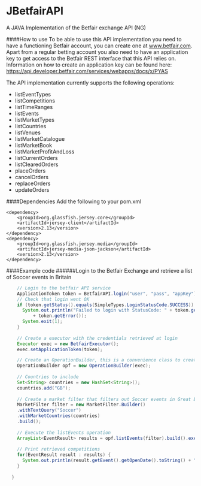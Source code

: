 JBetfairAPI
===========

A JAVA Implementation of the Betfair exchange API (NG)

####How to use
To be able to use this API implementation you need to have a functioning Betfair account, you can create one at www.betfair.com. Apart from a regular betting account you also need to have an application key to get access to the Betfair REST interface that this API relies on. Information on how to create an application key can be found here: https://api.developer.betfair.com/services/webapps/docs/x/PYAS

The API implementation currently supports the following operations:
- listEventTypes
- listCompetitions
- listTimeRanges
- listEvents
- listMarketTypes
- listCountries
- listVenues
- listMarketCatalogue
- listMarketBook
- listMarketProfitAndLoss
- listCurrentOrders
- listClearedOrders
- placeOrders
- cancelOrders
- replaceOrders
- updateOrders

####Dependencies
Add the following to your pom.xml
```
<dependency>
    <groupId>org.glassfish.jersey.core</groupId>
    <artifactId>jersey-client</artifactId>
    <version>2.13</version>
</dependency>
<dependency>
    <groupId>org.glassfish.jersey.media</groupId>
    <artifactId>jersey-media-json-jackson</artifactId>
    <version>2.13</version>
</dependency>
```
####Example code
######Login to the Betfair Exchange and retrieve a list of Soccer events in Britain
```Java
    // Login to the betfair API service
    ApplicationToken token = BetfairAPI.login("user", "pass", "appKey");
    // Check that login went OK 
    if (token.getStatus().equals(SimpleTypes.LoginStatusCode.SUCCESS)) {
      System.out.println("Failed to login with StatusCode: " + token.getStatus() + " error: "
          + token.getError());
      System.exit(1);
    }
    
    // Create a executor with the credentials retrieved at login
    Executor exec = new BetfairExecutor();
    exec.setApplicationToken(token);

    // Create an OperationBuilder, this is a convenience class to create operation objects
    OperationBuilder opf = new OperationBuilder(exec);
    
    // Countries to include
    Set<String> countries = new HashSet<String>();
    countries.add("GB");
    
    // Create a market filter that filters out Soccer events in Great Britain (GB)
    MarketFilter filter = new MarketFilter.Builder()
    .withTextQuery("Soccer")
    .withMarketCountries(countries)
    .build();
    
    // Execute the listEvents operation
    ArrayList<EventResult> results = opf.listEvents(filter).build().execute();
    
    // Print retrieved competitions
    for(EventResult result : results) {
      System.out.println(result.getEvent().getOpenDate().toString() + " " + result.getEvent().getName());
    }
    
  }
```
